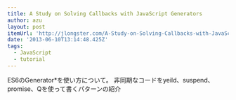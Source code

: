 ```yaml
---
title: A Study on Solving Callbacks with JavaScript Generators
author: azu
layout: post
itemUrl: 'http://jlongster.com/A-Study-on-Solving-Callbacks-with-JavaScript-Generators'
date: '2013-06-10T13:14:48.425Z'
tags:
  - JavaScript
  - tutorial
---
```

ES6のGenerator*を使い方について。
非同期なコードをyeild、suspend、promise、Qを使って書くパターンの紹介
